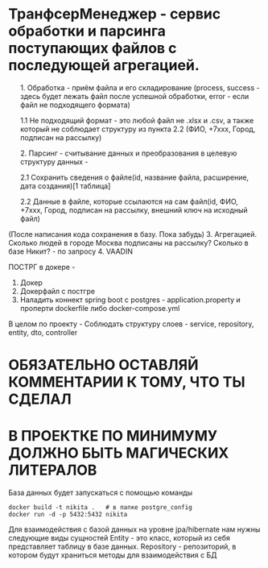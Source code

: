 <h1>ТранфсерМенеджер - сервис обработки и парсинга поступающих файлов с последующей агрегацией.</h1>

<ul>1. Обработка  - приём файла и его складирование (process, success - здесь будет лежать файл после успешной обработки, error - если файл не подходящего формата)</ul>
   <ul> 1.1 Не подходящий формат - это любой файл не .xlsx и .csv, а также который не соблюдает структуру из пункта 2.2 (ФИО, +7xxx, Город, подписан на рассылку)</ul>
<ul>2. Парсинг - считывание данных и преобразования в целевую структуру данных - </ul>
  <ul> 2.1 Сохранить сведения о файле(id, название файла, расширение, дата создания)[1 таблица]</ul>
   <ul>2.2 Данные в файле, которые ссылаются на сам файл(id, ФИО, +7xxx, Город, подписан на рассылку, внешний ключ на исходный файл)</ul>


(После написания кода сохранения в базу. Пока забудь)
3. Агрегацией. Сколько людей в городе Москва подписаны на рассылку? Сколько в базе Никит? - по запросу
4. VAADIN


ПОСТРГ в докере - 
1. Докер
2. Докерфайл с постгре
3. Наладить коннект spring boot с postgres - application.property и проперти dockerfile либо docker-compose.yml

В целом по проекту - 
Соблюдать структуру слоев - service, repository, entity, dto, controller
<h1> ОБЯЗАТЕЛЬНО ОСТАВЛЯЙ КОММЕНТАРИИ К ТОМУ, ЧТО ТЫ СДЕЛАЛ </h1>
<h1> В ПРОЕКТКЕ ПО МИНИМУМУ ДОЛЖНО БЫТЬ МАГИЧЕСКИХ ЛИТЕРАЛОВ </h1>

База данных будет запускаться с помощью команды

```shell
docker build -t nikita .   # в папке postgre_config
docker run -d -p 5432:5432 nikita    
```

Для взаимодействия с базой данных на уровне jpa/hibernate нам нужны следующие виды сущностей
Entity - это класс, который из себя представляет таблицу в базе данных.
Repository - репозиторий, в котором будут храниться методы для взаимодействия с БД